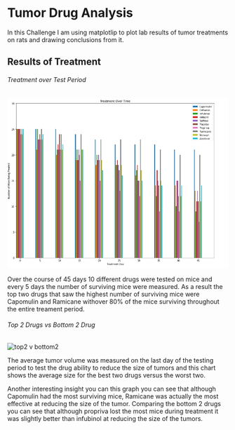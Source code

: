 # Tumor Drug Analysis
In this Challenge I am using matplotlip to plot lab results of tumor treatments on rats and drawing conclusions from it.




## Results of Treatment

###### Treatment over Test Period
![Treatment Comparison Over Time](/TOT.png)

Over the course of 45 days 10 different drugs were tested on mice and every 5 days the number of surviving mice were measured. As a result the top two drugs that saw the highest number of surviving mice were Capomulin and Ramicane withover 80% of the mice surviving throughout the entire treament period.

###### Top 2 Drugs vs Bottom 2 Drug
![top2 v bottom2](https://github.com/samuelokunola326/Tumor_Drug_Analysis/blob/master/bloxplot.PNG)

The average tumor volume was measured on the last day of the testing period to test the drug ability to reduce the size of tumors and this chart shows the average size for the best two drugs versus the worst two. 

Another interesting insight you can this graph you can see that although Capomulin had the most surviving mice, Ramicane was actually the most effective at reducing the size of the tumor. Comparing the bottom 2 drugs you can see that although propriva lost the most mice during treatment it was slightly better than infubinol at reducing the size of the tumors.